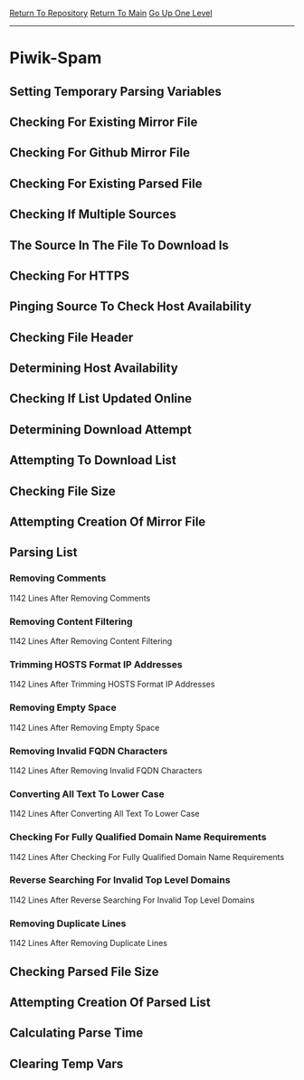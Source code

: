 [Return To Repository](https://github.com/deathbybandaid/piholeparser/)
[Return To Main](https://github.com/deathbybandaid/piholeparser/blob/master/RecentRunLogs/Mainlog.md)
[Go Up One Level](https://github.com/deathbybandaid/piholeparser/blob/master/RecentRunLogs/TopLevelScripts/30-Processing-External-Blacklists.md)
____________________________________
# Piwik-Spam
## Setting Temporary Parsing Variables
## Checking For Existing Mirror File
## Checking For Github Mirror File
## Checking For Existing Parsed File
## Checking If Multiple Sources
## The Source In The File To Download Is
## Checking For HTTPS
## Pinging Source To Check Host Availability
## Checking File Header
## Determining Host Availability
## Checking If List Updated Online
## Determining Download Attempt
## Attempting To Download List
## Checking File Size
## Attempting Creation Of Mirror File
## Parsing List
### Removing Comments
1142 Lines After Removing Comments
### Removing Content Filtering
1142 Lines After Removing Content Filtering
### Trimming HOSTS Format IP Addresses
1142 Lines After Trimming HOSTS Format IP Addresses
### Removing Empty Space
1142 Lines After Removing Empty Space
### Removing Invalid FQDN Characters
1142 Lines After Removing Invalid FQDN Characters
### Converting All Text To Lower Case
1142 Lines After Converting All Text To Lower Case
### Checking For Fully Qualified Domain Name Requirements
1142 Lines After Checking For Fully Qualified Domain Name Requirements
### Reverse Searching For Invalid Top Level Domains
1142 Lines After Reverse Searching For Invalid Top Level Domains
### Removing Duplicate Lines
1142 Lines After Removing Duplicate Lines
## Checking Parsed File Size
## Attempting Creation Of Parsed List
## Calculating Parse Time
## Clearing Temp Vars
